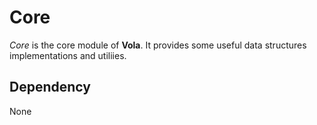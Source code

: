 # Core
*Core* is the core module of **Vola**. It provides some useful data structures implementations and utiliies.

## Dependency
None
